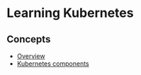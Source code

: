 # Learning Kubernetes

## Concepts

* [Overview](./Overview.md)
* [Kubernetes components](./Kubernetes%20components.md)